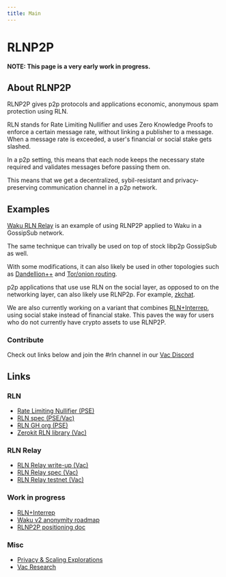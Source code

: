 ```yaml
---
title: Main
---
```


# RLNP2P

**NOTE: This page is a very early work in progress.**

## About RLNP2P

RLNP2P gives p2p protocols and applications economic, anonymous spam protection using RLN.

RLN stands for Rate Limiting Nullifier and uses Zero Knowledge Proofs to enforce a certain message rate, without linking a publisher to a message. When a message rate is exceeded, a user's financial or social stake gets slashed.

In a p2p setting, this means that each node keeps the necessary state required and validates messages before passing them on.

This means that we get a decentralized, sybil-resistant and privacy-preserving communication channel in a p2p network.

## Examples

[Waku RLN Relay](https://rfc.vac.dev/spec/17/) is an example of using RLNP2P applied to Waku in a GossipSub network.

The same technique can trivally be used on top of stock libp2p GossipSub as well.

With some modifications, it can also likely be used in other topologies such as [Dandellion++](https://github.com/vacp2p/research/issues/119) and [Tor/onion routing](https://github.com/vacp2p/research/issues/149).

p2p applications that use use RLN on the social layer, as opposed to on the networking layer, can also likely use RLNP2p. For example, [zkchat](https://github.com/kayleegeorge/zk-chat).

We are also currently working on a variant that combines [RLN+Interrep](https://github.com/vacp2p/research/issues/147), using social stake instead of financial stake. This paves the way for users who do not currently have crypto assets to use RLNP2P.

### Contribute

Check out links below and join the #rln channel in our [Vac Discord](https://discord.gg/PQFdubGt6d)

## Links

### RLN

- [Rate Limiting Nullifier (PSE)](https://rate-limiting-nullifier.github.io/rln-docs/)
- [RLN spec (PSE/Vac)](https://rfc.vac.dev/spec/32/)
- [RLN GH org (PSE)](https://github.com/Rate-Limiting-Nullifier)
- [Zerokit RLN library (Vac)](https://github.com/vacp2p/zerokit/)

### RLN Relay

- [RLN Relay write-up (Vac)](https://vac.dev/rln-relay)
- [RLN Relay spec (Vac)](https://rfc.vac.dev/spec/17/)
- [RLN Relay testnet (Vac)](https://github.com/status-im/nwaku/blob/master/docs/tutorial/rln-chat-cross-client.md)

### Work in progress

- [RLN+Interrep](https://github.com/vacp2p/research/issues/147)
- [Waku v2 anonymity roadmap](https://github.com/vacp2p/research/issues/107)
- [RLNP2P positioning doc](https://github.com/vacp2p/research/issues/146)

### Misc

- [Privacy & Scaling Explorations](https://appliedzkp.org/)
- [Vac Research](https://vac.dev)